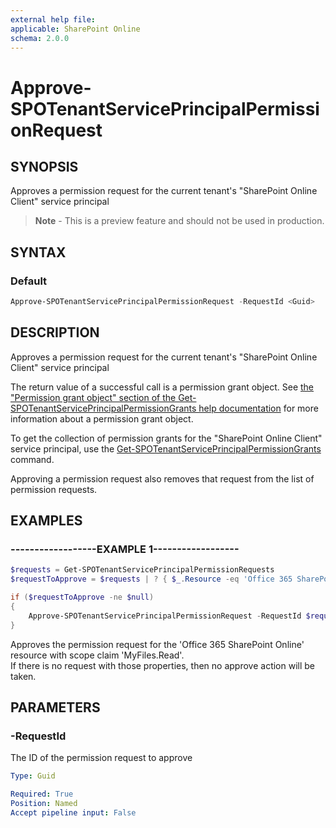 ```yaml
---
external help file:
applicable: SharePoint Online
schema: 2.0.0
---
```


# Approve-SPOTenantServicePrincipalPermissionRequest

## SYNOPSIS
Approves a permission request for the current tenant's "SharePoint Online Client" service principal

> **Note** - This is a preview feature and should not be used in production.


## SYNTAX

### Default
```powershell
Approve-SPOTenantServicePrincipalPermissionRequest -RequestId <Guid>
```

## DESCRIPTION
Approves a permission request for the current tenant's "SharePoint Online Client" service principal

The return value of a successful call is a permission grant object.  See [the "Permission grant object" section of the 
Get-SPOTenantServicePrincipalPermissionGrants help documentation](Get-SPOTenantServicePrincipalPermissionGrants.md) 
for more information about a permission grant object.

To get the collection of permission grants for the "SharePoint Online Client" service principal, use the 
[Get-SPOTenantServicePrincipalPermissionGrants](Get-SPOTenantServicePrincipalPermissionGrants.md) command.

Approving a permission request also removes that request from the list of permission requests.

## EXAMPLES

### ------------------EXAMPLE 1------------------
```powershell
$requests = Get-SPOTenantServicePrincipalPermissionRequests
$requestToApprove = $requests | ? { $_.Resource -eq 'Office 365 SharePoint Online' -and $_.Scope -eq 'MyFiles.Read' } | Select-Object -First 1

if ($requestToApprove -ne $null)
{
    Approve-SPOTenantServicePrincipalPermissionRequest -RequestId $requestToApprove.Id
}
```

Approves the permission request for the 'Office 365 SharePoint Online' resource with scope claim 'MyFiles.Read'.  
If there is no request with those properties, then no approve action will be taken.

## PARAMETERS

### -RequestId
The ID of the permission request to approve

```yaml
Type: Guid

Required: True
Position: Named
Accept pipeline input: False
```
